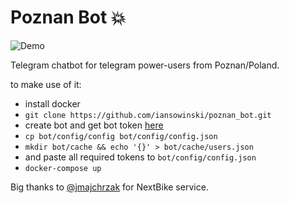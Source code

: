# Poznan Bot 💥

![Demo](https://github.com/iansowinski/poznan_bot/blob/master/img/video.gif)

Telegram chatbot for telegram power-users from Poznan/Poland.

to make use of it:

- install docker
- ```git clone https://github.com/iansowinski/poznan_bot.git```
- create bot and get bot token [here](http://telegram.me/BotFather)
- ```cp bot/config/config bot/config/config.json```
- ```mkdir bot/cache && echo '{}' > bot/cache/users.json```
- and paste all required tokens to  ```bot/config/config.json```
- ```docker-compose up```


Big thanks to [@jmajchrzak](https://github.com/jmajchrzak) for NextBike service.
